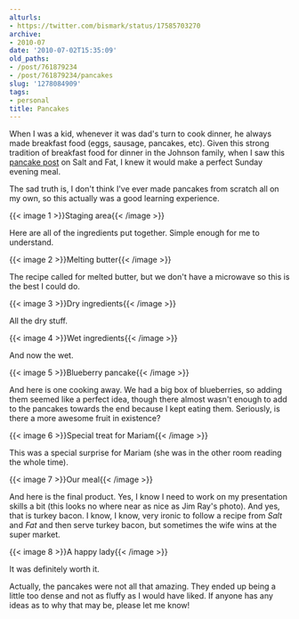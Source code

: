 ```yaml
---
alturls:
- https://twitter.com/bismark/status/17585703270
archive:
- 2010-07
date: '2010-07-02T15:35:09'
old_paths:
- /post/761879234
- /post/761879234/pancakes
slug: '1278084909'
tags:
- personal
title: Pancakes
---
```


When I was a kid, whenever it was dad's turn to cook dinner, he always
made breakfast food (eggs, sausage, pancakes, etc).  Given this strong
tradition of breakfast food for dinner in the Johnson family, when I saw
this [pancake post][1] on Salt and Fat, I knew it would make a perfect
Sunday evening meal.

The sad truth is, I don't think I've ever made pancakes from scratch all
on my own, so this actually was a good learning experience.

{{< image 1 >}}Staging area{{< /image >}}

Here are all of the ingredients put together.  Simple enough for me to
understand.

{{< image 2 >}}Melting butter{{< /image >}}

The recipe called for melted butter, but we don't have a microwave so this
is the best I could do.

{{< image 3 >}}Dry ingredients{{< /image >}}

All the dry stuff.

{{< image 4 >}}Wet ingredients{{< /image >}}

And now the wet.

{{< image 5 >}}Blueberry pancake{{< /image >}}

And here is one cooking away.  We had a big box of blueberries, so adding
them seemed like a perfect idea, though there almost wasn't enough to add
to the pancakes towards the end because I kept eating them. Seriously, is
there a more awesome fruit in existence?

{{< image 6 >}}Special treat for Mariam{{< /image >}}

This was a special surprise for Mariam (she was in the other room reading
the whole time).

{{< image 7 >}}Our meal{{< /image >}}

And here is the final product.  Yes, I know I need to work on my
presentation skills a bit (this looks no where near as nice as Jim Ray's
photo).  And yes, that is turkey bacon. I know, I know, very ironic to
follow a recipe from *Salt* and *Fat* and then serve turkey bacon, but
sometimes the wife wins at the super market.

{{< image 8 >}}A happy lady{{< /image >}}

It was definitely worth it.

Actually, the pancakes were not all that amazing. They ended up being
a little too dense and not as fluffy as I would have liked.  If anyone has
any ideas as to why that may be, please let me know!

[1]: http://saltandfat.com/post/729178580/pancakes

